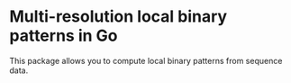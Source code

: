 # Multi-resolution local binary patterns in Go

This package allows you to compute local binary patterns from sequence data.
